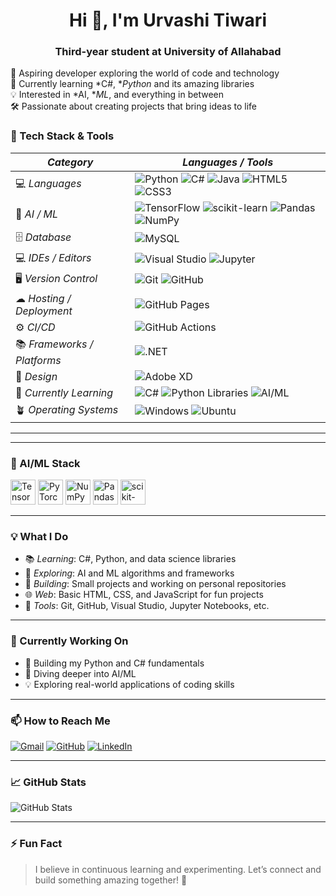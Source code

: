 <h1 align="center">Hi 👋, I'm Urvashi Tiwari</h1>
<h3 align="center">Third-year student at University of Allahabad</h3>

🚀 Aspiring developer exploring the world of code and technology  
🌱 Currently learning *C#, **Python* and its amazing libraries  
💡 Interested in *AI, **ML*, and everything in between  
🛠 Passionate about creating projects that bring ideas to life  

### 🚀 Tech Stack & Tools

| *Category*               | *Languages / Tools*                                                                                                               |
|----------------------------|--------------------------------------------------------------------------------------------------------------------------------------|
| 💻 *Languages*           | ![Python](https://img.shields.io/badge/-Python-3776AB?logo=python&logoColor=white) ![C#](https://img.shields.io/badge/-C%23-239120?logo=c-sharp&logoColor=white) ![Java](https://img.shields.io/badge/-Java-007396?logo=java&logoColor=white) ![HTML5](https://img.shields.io/badge/-HTML5-E34F26?logo=html5&logoColor=white) ![CSS3](https://img.shields.io/badge/-CSS3-1572B6?logo=css3&logoColor=white)|
| 🤖 *AI / ML*             | ![TensorFlow](https://img.shields.io/badge/-TensorFlow-FF6F00?logo=tensorflow&logoColor=white) ![scikit-learn](https://img.shields.io/badge/-Scikit%20Learn-F7931E?logo=scikit-learn&logoColor=white) ![Pandas](https://img.shields.io/badge/-Pandas-150458?logo=pandas&logoColor=white) ![NumPy](https://img.shields.io/badge/-NumPy-013243?logo=numpy&logoColor=white) |
| 🗄 *Database*            | ![MySQL](https://img.shields.io/badge/-MySQL-4479A1?logo=mysql&logoColor=white) |
| 💻 *IDEs / Editors*      | ![Visual Studio](https://img.shields.io/badge/-Visual%20Studio-5C2D91?logo=visual-studio&logoColor=white) ![Jupyter](https://img.shields.io/badge/-Jupyter-F37626?logo=jupyter&logoColor=white)|
| 🖥 *Version Control*    | ![Git](https://img.shields.io/badge/-Git-F05032?logo=git&logoColor=white) ![GitHub](https://img.shields.io/badge/-GitHub-181717?logo=github&logoColor=white) |
| ☁ *Hosting / Deployment*| ![GitHub Pages](https://img.shields.io/badge/-GitHub%20Pages-121013?logo=github&logoColor=white) |
| ⚙ *CI/CD*               | ![GitHub Actions](https://img.shields.io/badge/-GitHub%20Actions-2088FF?logo=github-actions&logoColor=white) |
| 📚 *Frameworks / Platforms* | ![.NET](https://img.shields.io/badge/-.NET-512BD4?logo=dotnet&logoColor=white) |
| 🎨 *Design*              | ![Adobe XD](https://img.shields.io/badge/-Adobe%20XD-FF61F6?logo=adobe-xd&logoColor=white) |
| 🧠 *Currently Learning*  | ![C#](https://img.shields.io/badge/-C%23-239120?logo=c-sharp&logoColor=white) ![Python Libraries](https://img.shields.io/badge/-Python%20Libraries-3776AB?logo=python&logoColor=white) ![AI/ML](https://img.shields.io/badge/-AI%20%2F%20ML-FF6F00?logo=ml&logoColor=white) |
| 🪴 *Operating Systems*   | ![Windows](https://img.shields.io/badge/-Windows-0078D6?logo=windows&logoColor=white) ![Ubuntu](https://img.shields.io/badge/-Ubuntu-E95420?logo=ubuntu&logoColor=white) |

---
---

### 🧠 AI/ML Stack
<p align="left">
  <img src="https://cdn.jsdelivr.net/gh/devicons/devicon/icons/tensorflow/tensorflow-original.svg" alt="TensorFlow" width="40" height="40"/>
  <img src="https://cdn.jsdelivr.net/gh/devicons/devicon/icons/pytorch/pytorch-original.svg" alt="PyTorch" width="40" height="40"/>
  <img src="https://cdn.jsdelivr.net/gh/devicons/devicon/icons/numpy/numpy-original.svg" alt="NumPy" width="40" height="40"/>
  <img src="https://cdn.jsdelivr.net/gh/devicons/devicon/icons/pandas/pandas-original.svg" alt="Pandas" width="40" height="40"/>
  <img src="https://cdn.jsdelivr.net/gh/devicons/devicon/icons/scikit-learn/scikit-learn-original.svg" alt="scikit-learn" width="40" height="40"/>
</p>

---

### 💡 What I Do
- 📚 *Learning*: C#, Python, and data science libraries  
- 🤖 *Exploring*: AI and ML algorithms and frameworks  
- 🌱 *Building*: Small projects and working on personal repositories  
- 🌐 *Web*: Basic HTML, CSS, and JavaScript for fun projects  
- 🔧 *Tools*: Git, GitHub, Visual Studio, Jupyter Notebooks, etc.  

---

### 🌟 Currently Working On
- 🚀 Building my Python and C# fundamentals  
- 🧠 Diving deeper into AI/ML  
- 💡 Exploring real-world applications of coding skills  

---

### 📫 How to Reach Me
<p>
  <a href="mailto:urvashi.tiwari@email.com"><img src="https://img.shields.io/badge/Gmail-D14836?style=for-the-badge&logo=gmail&logoColor=white" alt="Gmail"/></a>
  <a href="https://github.com/urvashitiwari2522" target="_blank"><img src="https://img.shields.io/badge/GitHub-181717?style=for-the-badge&logo=github&logoColor=white" alt="GitHub"/></a>
  <a href="https://linkedin.com/" target="_blank"><img src="https://img.shields.io/badge/LinkedIn-0077B5?style=for-the-badge&logo=linkedin&logoColor=white" alt="LinkedIn"/></a>
</p>

---

### 📈 GitHub Stats
<p align="left">
  <img src="https://github-readme-stats.vercel.app/api?username=urvashitiwari2522&show_icons=true&theme=radical" alt="GitHub Stats"/>
</p>

---

### ⚡ Fun Fact
> I believe in continuous learning and experimenting. Let’s connect and build something amazing together! 🚀
> 
